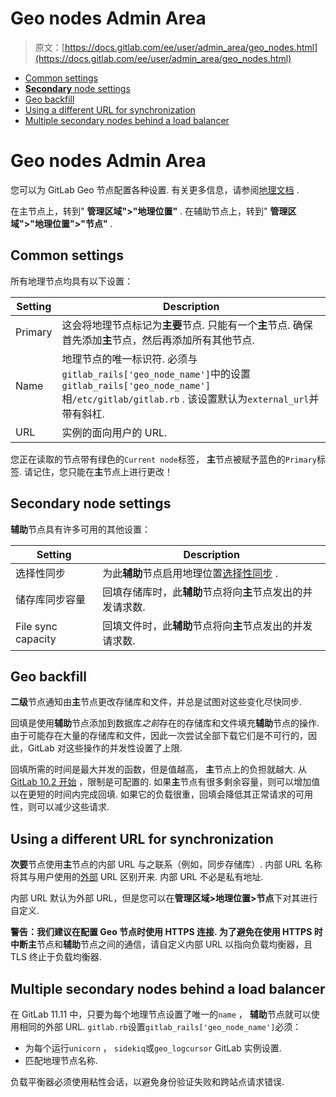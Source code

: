 # Geo nodes Admin Area

> 原文：[https://docs.gitlab.com/ee/user/admin_area/geo_nodes.html](https://docs.gitlab.com/ee/user/admin_area/geo_nodes.html)

*   [Common settings](#common-settings)
*   [**Secondary** node settings](#secondary-node-settings)
*   [Geo backfill](#geo-backfill)
*   [Using a different URL for synchronization](#using-a-different-url-for-synchronization)
*   [Multiple secondary nodes behind a load balancer](#multiple-secondary-nodes-behind-a-load-balancer)

# Geo nodes Admin Area[](#geo-nodes-admin-area-premium-only "Permalink")

您可以为 GitLab Geo 节点配置各种设置. 有关更多信息，请参阅[地理文档](../../administration/geo/replication/index.html) .

在主节点上，转到" **管理区域">"地理位置"** . 在辅助节点上，转到" **管理区域">"地理位置">"节点"** .

## Common settings[](#common-settings "Permalink")

所有地理节点均具有以下设置：

| Setting | Description |
| --- | --- |
| Primary | 这会将地理节点标记为**主要**节点. 只能有一个**主**节点. 确保首先添加**主**节点，然后再添加所有其他节点. |
| Name | 地理节点的唯一标识符. 必须与`gitlab_rails['geo_node_name']`中的设置`gitlab_rails['geo_node_name']`相`/etc/gitlab/gitlab.rb` . 该设置默认为`external_url`并带有斜杠. |
| URL | 实例的面向用户的 URL. |

您正在读取的节点带有绿色的`Current node`标签， **主**节点被赋予蓝色的`Primary`标签. 请记住，您只能在**主**节点上进行更改！

## **Secondary** node settings[](#secondary-node-settings "Permalink")

**辅助**节点具有许多可用的其他设置：

| Setting | Description |
| --- | --- |
| 选择性同步 | 为此**辅助**节点启用地理位置[选择性同步](../../administration/geo/replication/configuration.html#selective-synchronization) . |
| 储存库同步容量 | 回填存储库时，此**辅助**节点将向**主**节点发出的并发请求数. |
| File sync capacity | 回填文件时，此**辅助**节点将向**主**节点发出的并发请求数. |

## Geo backfill[](#geo-backfill "Permalink")

**二级**节点通知由**主**节点更改存储库和文件，并总是试图对这些变化尽快同步.

回填是使用**辅助**节点添加到数据库*之前*存在的存储库和文件填充**辅助**节点的操作. 由于可能存在大量的存储库和文件，因此一次尝试全部下载它们是不可行的，因此，GitLab 对这些操作的并发性设置了上限.

回填所需的时间是最大并发的函数，但是值越高， **主**节点上的负担就越大. 从[GitLab 10.2 开始](https://gitlab.com/gitlab-org/gitlab/-/merge_requests/3107) ，限制是可配置的. 如果**主**节点有很多剩余容量，则可以增加值以在更短的时间内完成回填. 如果它的负载很重，回填会降低其正常请求的可用性，则可以减少这些请求.

## Using a different URL for synchronization[](#using-a-different-url-for-synchronization "Permalink")

**次要**节点使用**主**节点的内部 URL 与之联系（例如，同步存储库）. 内部 URL 名称将其与用户使用的[外部](https://docs.gitlab.com/omnibus/settings/configuration.html) URL 区别开来. 内部 URL 不必是私有地址.

内部 URL 默认为外部 URL，但是您可以在**管理区域>地理位置>节点**下对其进行自定义.

**警告：**我们建议在配置 Geo 节点时使用 HTTPS 连接. 为了避免在使用 HTTPS 时中断**主**节点和**辅助**节点之间的通信，请自定义内部 URL 以指向负载均衡器，且 TLS 终止于负载均衡器.

## Multiple secondary nodes behind a load balancer[](#multiple-secondary-nodes-behind-a-load-balancer "Permalink")

在 GitLab 11.11 中，只要为每个地理节点设置了唯一的`name` ， **辅助**节点就可以使用相同的外部 URL. `gitlab.rb`设置`gitlab_rails['geo_node_name']`必须：

*   为每个运行`unicorn` ， `sidekiq`或`geo_logcursor` GitLab 实例设置.
*   匹配地理节点名称.

负载平衡器必须使用粘性会话，以避免身份验证失败和跨站点请求错误.